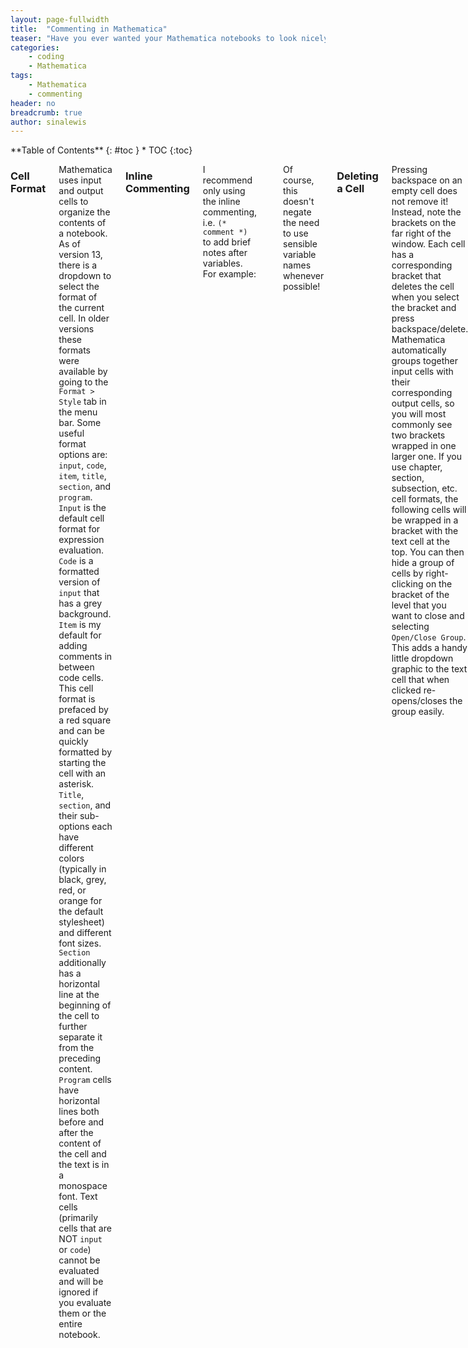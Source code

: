 ```yaml
---
layout: page-fullwidth
title:  "Commenting in Mathematica"
teaser: "Have you ever wanted your Mathematica notebooks to look nicely organized and polished? Look here for tips that will help you get there."
categories:
    - coding
    - Mathematica
tags:
    - Mathematica
    - commenting
header: no
breadcrumb: true
author: sinalewis
---
```

<div class="row">
<div class="medium-4 medium-push-8 columns" markdown="1">
<div class="panel radius" markdown="1">
**Table of Contents**
{: #toc }
*  TOC
{:toc}
</div>
</div><!-- /.medium-4.columns -->

<div class="medium-8 medium-pull-4 columns" markdown="1">

### Cell Format

Mathematica uses input and output cells to organize the contents of a notebook. As of version 13, there is a dropdown to select the format of the current cell. In older versions these formats were available by going to the `Format > Style` tab in the menu bar. Some useful format options are: `input`, `code`, `item`, `title`, `section`, and `program`. `Input` is the default cell format for expression evaluation. `Code` is a formatted version of `input` that has a grey background. `Item` is my default for adding comments in between code cells. This cell format is prefaced by a red square and can be quickly formatted by starting the cell with an asterisk. `Title`, `section`, and their sub-options each have different colors (typically in black, grey, red, or orange for the default stylesheet) and different font sizes. `Section` additionally has a horizontal line at the beginning of the cell to further separate it from the preceding content. `Program` cells have horizontal lines both before and after the content of the cell and the text is in a monospace font. Text cells (primarily cells that are NOT `input` or `code`) cannot be evaluated and will be ignored if you evaluate them or the entire notebook.

### Inline Commenting

I recommend only using the inline commenting, i.e. `(* comment *)` to add brief notes after variables. For example:
```
x = "purple"; (* my favorite colour *)
```
Of course, this doesn't negate the need to use sensible variable names whenever possible!

### Deleting a Cell

Pressing backspace on an empty cell does not remove it! Instead, note the brackets on the far right of the window. Each cell has a corresponding bracket that deletes the cell when you select the bracket and press backspace/delete. Mathematica automatically groups together input cells with their corresponding output cells, so you will most commonly see two brackets wrapped in one larger one. If you use chapter, section, subsection, etc. cell formats, the following cells will be wrapped in a bracket with the text cell at the top. You can then hide a group of cells by right-clicking on the bracket of the level that you want to close and selecting `Open/Close Group`. This adds a handy little dropdown graphic to the text cell that when clicked re-opens/closes the group easily. 